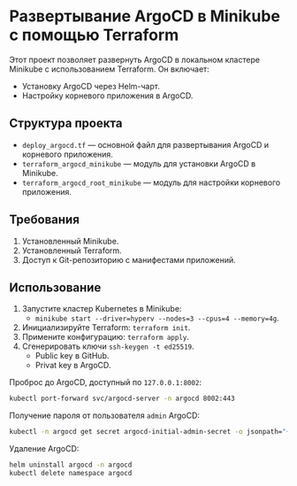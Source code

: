 # Развертывание ArgoCD в Minikube с помощью Terraform

Этот проект позволяет развернуть ArgoCD в локальном кластере Minikube с использованием Terraform. Он включает:
- Установку ArgoCD через Helm-чарт.
- Настройку корневого приложения в ArgoCD.

## Структура проекта
- `deploy_argocd.tf` — основной файл для развертывания ArgoCD и корневого приложения.
- `terraform_argocd_minikube` — модуль для установки ArgoCD в Minikube.
- `terraform_argocd_root_minikube` — модуль для настройки корневого приложения.

## Требования
1. Установленный Minikube.
2. Установленный Terraform.
3. Доступ к Git-репозиторию с манифестами приложений.

## Использование
1. Запустите кластер Kubernetes в Minikube:
    - `minikube start --driver=hyperv --nodes=3 --cpus=4 --memory=4g`.
2. Инициализируйте Terraform: `terraform init`.
3. Примените конфигурацию: `terraform apply`.
4. Сгенерировать ключи `ssh-keygen -t ed25519`.
    - Public key в GitHub.
    - Privat key в ArgoCD.


Проброс до ArgoCD, доступный по `127.0.0.1:8002`:
```bash
kubectl port-forward svc/argocd-server -n argocd 8002:443
```

Получение пароля от пользователя `admin` ArgoCD:
```bash
kubectl -n argocd get secret argocd-initial-admin-secret -o jsonpath="{.data.password}" | base64 -d
```

Удаление ArgoCD:
```bash
helm uninstall argocd -n argocd
kubectl delete namespace argocd
```